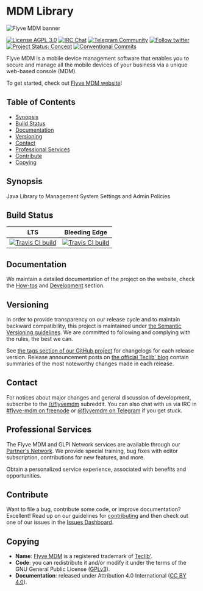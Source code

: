 # MDM Library

![Flyve MDM banner](https://user-images.githubusercontent.com/663460/26935464-54267e9c-4c6c-11e7-86df-8cfa6658133e.png)

[![License AGPL 3.0](https://img.shields.io/badge/License-AGPL%203.0-blue.svg)](https://github.com/flyve-mdm/android-mdm-library/blob/develop/LICENSE.md)
[![IRC Chat](https://img.shields.io/badge/IRC-%23flyvemdm-green.svg)](http://webchat.freenode.net/?channels=flyve-mdm)
[![Telegram Community](https://img.shields.io/badge/Telegram-Community-blue.svg)](https://t.me/flyvemdm)
[![Follow twitter](https://img.shields.io/badge/Twitter-Flyve%20MDM-2d8783.svg)](https://twitter.com/FlyveMDM)
[![Project Status: Concept](http://www.repostatus.org/badges/latest/concept.svg)](http://www.repostatus.org/#concept)
[![Conventional Commits](https://img.shields.io/badge/Conventional%20Commits-1.0.0-yellow.svg)](https://conventionalcommits.org)

Flyve MDM is a mobile device management software that enables you to secure and manage all the mobile devices of your business via a unique web-based console (MDM).

To get started, check out [Flyve MDM website](https://flyve-mdm.com/)!

## Table of Contents

* [Synopsis](#synopsis)
* [Build Status](#build-status)
* [Documentation](#documentation)
* [Versioning](#versioning)
* [Contact](#contact)
* [Professional Services](#professional-services)
* [Contribute](#contribute)
* [Copying](#copying)

## Synopsis

Java Library to Management System Settings and Admin Policies

## Build Status

|**LTS**|Bleeding Edge|
|:---:|:---:|
|[![Travis CI build](https://api.travis-ci.org/flyve-mdm/android-mdm-library.svg?branch=master)](https://travis-ci.org/flyve-mdm/android-mdm-library)|[![Travis CI build](https://api.travis-ci.org/flyve-mdm/android-mdm-library.svg?branch=develop)](https://travis-ci.org/flyve-mdm/android-mdm-library)|

## Documentation

We maintain a detailed documentation of the project on the website, check the [How-tos](http://flyve.org/android-mdm-library/howtos/) and [Development](http://flyve.org/android-mdm-library/) section.

## Versioning

In order to provide transparency on our release cycle and to maintain backward compatibility, this project is maintained under [the Semantic Versioning guidelines](http://semver.org/). We are committed to following and complying with the rules, the best we can.

See [the tags section of our GitHub project](https://github.com/flyve-mdm/android-mdm-library/tags) for changelogs for each release version. Release announcement posts on [the official Teclib' blog](http://www.teclib-edition.com/en/communities/blog-posts/) contain summaries of the most noteworthy changes made in each release.

## Contact

For notices about major changes and general discussion of development, subscribe to the [/r/flyvemdm](http://www.reddit.com/r/flyvemdm) subreddit.
You can also chat with us via IRC in [#flyve-mdm on freenode](http://webchat.freenode.net/?channels=flyve-mdm) or [@flyvemdm on Telegram](https://t.me/flyvemdm) if you get stuck.

## Professional Services

The Flyve MDM and GLPI Network services are available through our [Partner's Network](http://www.teclib-edition.com/en/partners/). We provide special training, bug fixes with editor subscription, contributions for new features, and more.

Obtain a personalized service experience, associated with benefits and opportunities.

## Contribute

Want to file a bug, contribute some code, or improve documentation? Excellent! Read up on our
guidelines for [contributing](https://github.com/flyve-mdm/android-mdm-library/blob/develop/.github/CONTRIBUTING.md) and then check out one of our issues in the [Issues Dashboard](https://github.com/flyve-mdm/android-mdm-library/issues).

## Copying

* **Name**: [Flyve MDM](https://flyve-mdm.com/) is a registered trademark of [Teclib'](http://www.teclib-edition.com/en/).
* **Code**: you can redistribute it and/or modify it under the terms of the GNU General Public License ([GPLv3](https://www.gnu.org/licenses/gpl-3.0.en.html)).
* **Documentation**: released under Attribution 4.0 International ([CC BY 4.0](https://creativecommons.org/licenses/by/4.0/)).